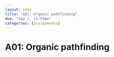 ```yaml
---
layout: note
title: "A01: Organic pathfinding"
due: "Sep 7, 11:59pm"
categories: [assignments]
---
```


# A01: Organic pathfinding

